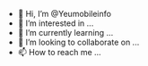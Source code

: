 - 👋 Hi, I’m @Yeumobileinfo
- 👀 I’m interested in ...
- 🌱 I’m currently learning ...
- 💞️ I’m looking to collaborate on ...
- 📫 How to reach me ...

<!---
Yeumobileinfo/Yeumobileinfo is a ✨ special ✨ repository because its `README.md` (this file) appears on your GitHub profile.
You can click the Preview link to take a look at your changes.
--->
